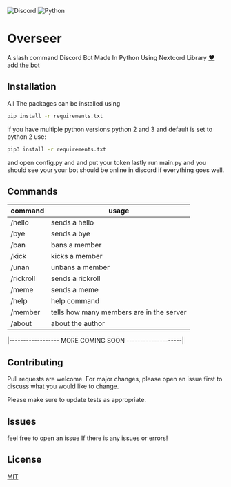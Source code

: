 ![Discord](https://img.shields.io/badge/Discord-%235865F2.svg?style=for-the-badge&logo=discord&logoColor=white)
![Python](https://img.shields.io/badge/python-3670A0?style=for-the-badge&logo=python&logoColor=ffdd54)
# Overseer
A slash command Discord Bot Made In Python Using Nextcord Library 
[❤️add the bot](https://discord.com/api/oauth2/authorize?client_id=1040890682153386014&permissions=1101927606294&scope=bot)

## Installation

All The packages can be installed using

```bash
pip install -r requirements.txt
```
if you have multiple python versions python 2 and 3 and default is set to python 2 use:
```bash
pip3 install -r requirements.txt
``` 
and open config.py and and put your token
lastly run main.py and you should see your your bot should be online in discord if everything goes well.
## Commands

|    command    |                  usage                 |
| ------------- | -------------------------------------- |
|    /hello     |sends a hello                           |
|    /bye       |sends a bye                             |
|    /ban       |bans a member                           |
|   /kick       |kicks a member                          |
|   /unan       |unbans a member                         |
|   /rickroll   |sends a rickroll                        | 
|   /meme       |sends a meme                            |
|   /help       |help command                            |
|   /member     |tells how many members are in the server|
|   /about      |about the author                        | 

|------------------ MORE COMING SOON --------------------|

## Contributing

Pull requests are welcome. For major changes, please open an issue first
to discuss what you would like to change.

Please make sure to update tests as appropriate.

## Issues
feel free to open an issue If there is any issues or errors!

## License

[MIT](https://choosealicense.com/licenses/mit/)